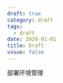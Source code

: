 ```yaml
---
draft: true
category: draft
tags:
  - draft
date: 2020-01-01
title: Draft
vssue: false
---
```


部署环境管理
